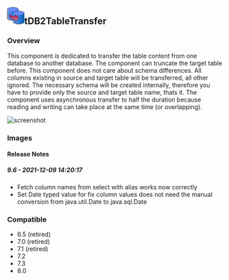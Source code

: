 ## <img src='./logo.jpg' width='40' height='40'>tDB2TableTransfer

### Overview
This component is dedicated to transfer the table content from one database to another database.
The component can truncate the target table before.
This component does not care about schema differences. All columns existing in source and target table will be transferred, all other ignored. The necessary schema will be created internally, therefore you have to provide only the source and target table name, thats it.
The component uses asynchronous transfer to half the duration because reading and writing can take place at the same time (or overlapping).


![screenshot](https://talendforge.org/exchange/tos/upload_tos/extension-1348/screenshot.jpg)
### Images




#### Release Notes

##### 9.6 - 2021-12-09 14:20:17
* Fetch column names from select with alias works now correctly
* Set Date typed value for fix column values does not need the manual conversion from java.util.Date to java.sql.Date
### Compatible
 - 6.5 (retired)
 -  7.0 (retired)
 -  7.1 (retired)
 - 7.2
 - 7.3
 - 8.0